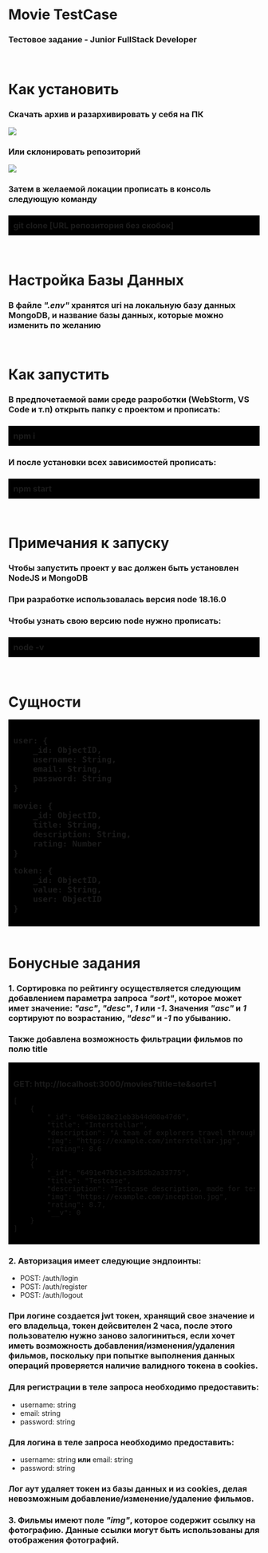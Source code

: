 <h1>Movie TestCase</h1>
<h3>Тестовое задание - Junior FullStack Developer</h3>
<br>
<h1>Как установить</h1>
<h3>Скачать архив и разархивировать у себя на ПК</h3>
<img src="https://sites.northwestern.edu/researchcomputing/files/2021/05/github.png" />
<h3>Или склонировать репозиторий</h3>
<img src="https://www.howtogeek.com/wp-content/uploads/2019/12/Copy-repo-URL-to-clipboard.png?trim=1,1&bg-color=000&pad=1,1" />
<h3>Затем в желаемой локации прописать в консоль следующую команду</h3>
<h3 style="background-color: black; padding: 10px 10px">git clone [URL репозитория без скобок]</h3>
<br>
<h1>Настройка Базы Данных</h1>
<h3>В файле <i>".env"</i> хранятся uri на локальную базу данных MongoDB, и название базы данных, которые можно изменить по желанию</h3>
<br>
<h1>Как запустить</h1>
<h3>В предпочетаемой вами среде разроботки (WebStorm, VS Code и т.п) открыть папку с проектом и прописать:</h3>
<h3 style="background-color: black; padding: 10px 10px">npm i</h3>
<h3>И после установки всех зависимостей прописать:</h3>
<h3 style="background-color: black; padding: 10px 10px">npm start</h3>
<br>
<h1>Примечания к запуску</h1>
<h3>Чтобы запустить проект у вас должен быть установлен NodeJS и MongoDB</h3>
<h3>При разработке использовалась версия node 18.16.0</h3>
<h3>Чтобы узнать свою версию node нужно прописать:</h3>
<h3 style="background-color: black; padding: 10px 10px">node -v</h3>
<br>
<h1>Сущности</h1>
<div style="background-color: black; padding: 10px 10px">
<h3>
<pre>
user: {
    _id: ObjectID,
    username: String,
    email: String,
    password: String
}
</pre>
<pre>
movie: {
    _id: ObjectID,
    title: String,
    description: String,
    rating: Number
}
</pre>
<pre>
token: {
    _id: ObjectID,
    value: String,
    user: ObjectID
}
</pre>
</h3>
</div>
<br>
<h1>Бонусные задания</h1>
<h3>1. Сортировка по рейтингу осуществляется следующим добавлением параметра запроса <i>"sort"</i>, которое может имет значение: <i>"asc"</i>, <i>"desc"</i>, <i>1</i> или <i>-1</i>. Значения <i>"asc"</i> и <i>1</i> сортируют по возрастанию, <i>"desc"</i> и <i>-1</i> по убыванию.</h3>
<h3>Также добавлена возможность фильтрации фильмов по полю title</h3>
<div style="background-color: black; padding: 10px 10px">
<h3>GET: http://localhost:3000/movies?title=te&sort=1</h3>
<pre>
[
    {
        "_id": "648e128e21eb3b44d00a47d6",
        "title": "Interstellar",
        "description": "A team of explorers travel through a wormhole in space in an attempt to ensure humanity's survival.",
        "img": "https://example.com/interstellar.jpg",
        "rating": 8.6
    },
    {
        "_id": "6491e47b51e33d55b2a33775",
        "title": "Testcase",
        "description": "Testcase description, made for testing",
        "img": "https://example.com/inception.jpg",
        "rating": 8.7,
        "__v": 0
    }
]
</pre>
</div>
<h3>2. Авторизация имеет следующие эндпоинты:</h3>
<ul>
<li>POST: /auth/login</li>
<li>POST: /auth/register</li>
<li>POST: /auth/logout</li>
</ul>
<h3>При логине создается jwt токен, хранящий свое значение и его владельца, токен дейсвителен 2 часа, после этого пользователю нужно заново залогиниться, если хочет иметь возможность добавления/изменения/удаления фильмов, поскольку при попытке выполнения данных операций проверяется наличие валидного токена в cookies.</h3>
<h3>Для регистрации в теле запроса необходимо предоставить:</h3>
<ul>
<li>username: string</li>
<li>email: string</li>
<li>password: string</li>
</ul>
<h3>Для логина в теле запроса необходимо предоставить:</h3>
<ul>
<li>username: string <b>или</b> email: string</li>
<li>password: string</li>
</ul>
<h3>Лог аут удаляет токен из базы данных и из cookies, делая невозможным добавление/изменение/удаление фильмов.</h3>
<h3>3. Фильмы имеют поле <i>"img"</i>, которое содержит ссылку на фотографию. Данные ссылки могут быть использованы для отображения фотографий.</h3>
